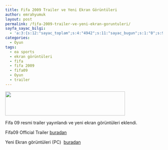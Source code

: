 ```yaml
---
title: Fifa 2009 Trailer ve Yeni Ekran Görüntüleri
author: emrahyumuk
layout: post
permalink: /fifa-2009-trailer-ve-yeni-ekran-goruntuleri/
sayfa_sayac_bilgi:
  - 'a:3:{s:12:"sayac_toplam";s:4:"4942";s:11:"sayac_bugun";s:1:"0";s:9:"son_okuma";s:10:"1364921274";}'
categories:
  - Oyun
tags:
  - ea sports
  - ekran görüntüleri
  - fifa
  - fifa 2009
  - fifa09
  - Oyun
  - trailer
---
```

<img class="alignnone" title="fifa 09 trailer yeni ekran görüntüleri" src="http://img516.imageshack.us/img516/8558/fifa09logooc5.jpg" alt="" width="383" height="77" />

Fifa 09 resmi trailer yayınlandı ve yeni ekran görüntüleri eklendi.

Fifa09 Official Trailer <a href="http://www.gametrailers.com/player/usermovies/256529.html" target="_blank">buradan</a>

Yeni Ekran görüntüleri (PC)  <a href="http://www.gamikaze.pl/PC/Galerie/FIFA_Soccer_09_PC_Galeria_2.aspx" target="_blank">buradan</a>